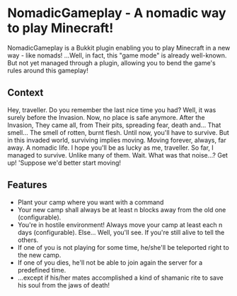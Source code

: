 NomadicGameplay - A nomadic way to play Minecraft!
==========

NomadicGameplay is a Bukkit plugin enabling you to play Minecraft in a new way - like nomads!
...Well, in fact, this "game mode" is already well-known. But not yet managed through a plugin, allowing you to bend the game's rules around this gameplay!

Context
----

Hey, traveller. Do you remember the last nice time you had? Well, it was surely before the Invasion. Now, no place is safe anymore. After the Invasion, They came all, from Their pits, spreading fear, death and... That smell... The smell of rotten, burnt flesh.
Until now, you'll have to survive. But in this invaded world, surviving implies moving. Moving forever, always, far away. A nomadic life. I hope you'll be as lucky as me, traveller. So far, I managed to survive. Unlike many of them. Wait. What was that noise...? Get up! 'Suppose we'd better start moving!

Features
----

* Plant your camp where you want with a command
* Your new camp shall always be at least n blocks away from the old one
  (configurable).
* You're in hostile environment! Always move your camp at least each n days
  (configurable). Else... Well, you'll see. If you're still alive to tell the others.
* If one of you is not playing for some time, he/she'll be teleported right to
  the new camp.
* If one of you dies, he'll not be able to join again the server for a
  predefined time.
* ...except if his/her mates accomplished a kind of shamanic rite to save his
  soul from the jaws of death!

